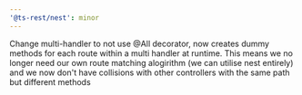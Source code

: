 ```yaml
---
'@ts-rest/nest': minor
---
```


Change multi-handler to not use @All decorator, now creates dummy methods for each route within a multi handler at runtime. This means we no longer need our own route matching alogirithm (we can utilise nest entirely) and we now don't have collisions with other controllers with the same path but different methods
